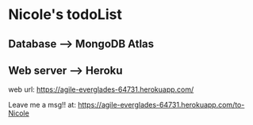 # Nicole's todoList

## Database --> MongoDB Atlas

## Web server --> Heroku
web url: https://agile-everglades-64731.herokuapp.com/

Leave me a msg!! at: https://agile-everglades-64731.herokuapp.com/to-Nicole